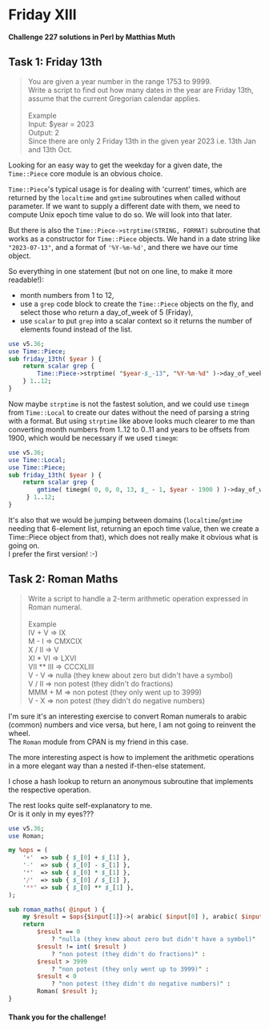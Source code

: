 # Friday XIII
**Challenge 227 solutions in Perl by Matthias Muth**

## Task 1: Friday 13th

> You are given a year number in the range 1753 to 9999.<br/>
> Write a script to find out how many dates in the year are Friday 13th, assume that the current Gregorian calendar applies.<br/>
> <br/>
> Example<br/>
> Input: $year = 2023<br/>
> Output: 2<br/>
> Since there are only 2 Friday 13th in the given year 2023 i.e. 13th Jan and 13th Oct.<br/>

Looking for an easy way to get the weekday for a given date,
the `Time::Piece` core module is an obvious choice.

`Time::Piece`'s typical usage is for dealing with 'current' times,
which are returned by the `localtime` and `gmtime` subroutines when called without parameter.
If we want to supply a different date with them,
we need to compute Unix epoch time value to do so.
We will look into that later.

But there is also the `Time::Piece->strptime(STRING, FORMAT)` subroutine that works as a constructor
for `Time::Piece` objects.
We hand in a date string like `"2023-07-13"`, and a format of `'%Y-%m-%d'`,
and there we have our time object.

So everything in one statement (but not on one line, to make it more readable!):
- month numbers from 1 to 12,
- use a `grep` code block to create the `Time::Piece` objects on the fly,
and select those who return a day_of_week of 5 (Friday),
-  use `scalar` to put `grep` into a scalar context
so it returns the number of elements found instead of the list.

```perl
use v5.36;
use Time::Piece;
sub friday_13th( $year ) {
    return scalar grep {
        Time::Piece->strptime( "$year-$_-13", "%Y-%m-%d" )->day_of_week == 5
    } 1..12;
}
```

Now maybe `strptime` is not the fastest solution, 
and we could use `timegm` from `Time::Local` to create our dates
without the need of parsing a string with a format.
But using `strptime` like above looks much clearer to me than
converting month numbers from 1..12 to 0..11 and years to be offsets from 1900,
which would be necessary if we used `timegm`:
```perl
use v5.36;
use Time::Local;
use Time::Piece;
sub friday_13th( $year ) {
    return scalar grep {
        gmtime( timegm( 0, 0, 0, 13, $_ - 1, $year - 1900 ) )->day_of_week == 5
     } 1..12;
}
```
It's also that we would be jumping between domains
(`localtime`/`gmtime` needing that 6-element list, returning an epoch time value,
then we create a Time::Piece object from that),
which does not really make it obvious what is going on.<br/>
I prefer the first version! :-)

## Task 2: Roman Maths

> Write a script to handle a 2-term arithmetic operation expressed in Roman numeral.<br/>
> <br/>
> Example<br/>
> IV + V     => IX<br/>
> M - I      => CMXCIX<br/>
> X / II     => V<br/>
> XI * VI    => LXVI<br/>
> VII ** III => CCCXLIII<br/>
> V - V      => nulla (they knew about zero but didn't have a symbol)<br/>
> V / II     => non potest (they didn't do fractions)<br/>
> MMM + M    => non potest (they only went up to 3999)<br/>
> V - X      => non potest (they didn't do negative numbers)<br/>

I'm sure it's an interesting exercise to convert Roman numerals to arabic (common) numbers
and vice versa, but here, I am not going to reinvent the wheel.<br/>
The `Roman` module from CPAN is my friend in this case.

The more interesting aspect is how to implement the arithmetic operations
in a more elegant way than a nested if-then-else statement.

I chose a hash lookup to return an anonymous subroutine that implements
the respective operation.

The rest looks quite self-explanatory to me.<br/>
Or is it only in my eyes???

```perl
use v5.36;
use Roman;

my %ops = (
    '+'  => sub { $_[0] + $_[1] },
    '-'  => sub { $_[0] - $_[1] },
    '*'  => sub { $_[0] * $_[1] },
    '/'  => sub { $_[0] / $_[1] },
    '**' => sub { $_[0] ** $_[1] },
);

sub roman_maths( @input ) {
    my $result = $ops{$input[1]}->( arabic( $input[0] ), arabic( $input[2] ) );
    return
        $result == 0
            ? "nulla (they knew about zero but didn't have a symbol)" :
        $result != int( $result )
            ? "non potest (they didn't do fractions)" :
        $result > 3999
            ? "non potest (they only went up to 3999)" :
        $result < 0
            ? "non potest (they didn't do negative numbers)" :
        Roman( $result );
}
```

#### **Thank you for the challenge!**
